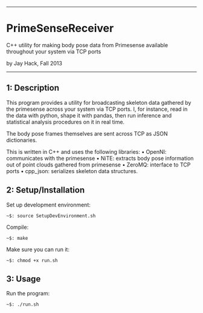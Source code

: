 -----------------------------------------------------

PrimeSenseReceiver
==================
C++ utility for making body pose data from Primesense 
available throughout your system via TCP ports

by Jay Hack, Fall 2013

-----------------------------------------------------

1: Description
--------------

This program provides a utility for broadcasting 
skeleton data gathered by the primesense across your
system via TCP ports. I, for instance, read in the data
with python, shape it with pandas, then run inference 
and statistical analysis procedures on it in real time.

The body pose frames themselves are sent across TCP as 
JSON dictionaries.

This is written in C++ and uses the following libraries:
• OpenNI: communicates with the primesense
• NiTE: extracts body pose information out of point clouds
	gathered from primesense
• ZeroMQ: interface to TCP ports
• cpp_json: serializes skeleton data structures.


2: Setup/Installation
---------------------

Set up development environment:

	~$: source SetupDevEnvironment.sh

Compile:

	~$: make

Make sure you can run it:
	
	~$: chmod +x run.sh


3: Usage
--------

Run the program:

	~$: ./run.sh
